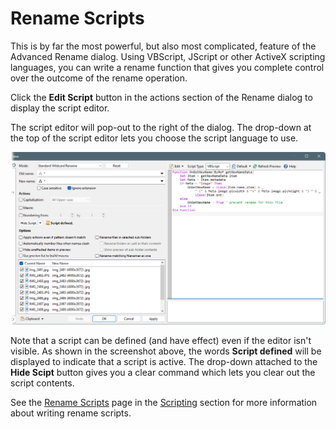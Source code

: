 # Rename Scripts

This is by far the most powerful, but also most complicated, feature of the Advanced Rename dialog. Using VBScript, JScript or other ActiveX scripting languages, you can write a rename function that gives you complete control over the outcome of the rename operation.

Click the **Edit Script** button in the actions section of the Rename dialog to display the script editor.

The script editor will pop-out to the right of the dialog. The drop-down at the top of the script editor lets you choose the script language to use.

![](/Manual/images/media/13/rename_scripts.png)

Note that a script can be defined (and have effect) even if the editor isn't visible. As shown in the screenshot above, the words **Script defined** will be displayed to indicate that a script is active. The drop-down attached to the **Hide Scipt** button gives you a clear command which lets you clear out the script contents.

See the [Rename Scripts](/Manual/scripting/rename_scripts/RAEDME.md) page in the [Scripting](/Manual/scripting/RAEDME.md) section for more information about writing rename scripts.
